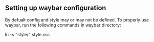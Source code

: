 ## Setting up waybar configuration
By defualt config and style may or may not be defined.
To properly use waybar, run the following commands in waybar directory:

ln -s "style/<stylename>" style.css
